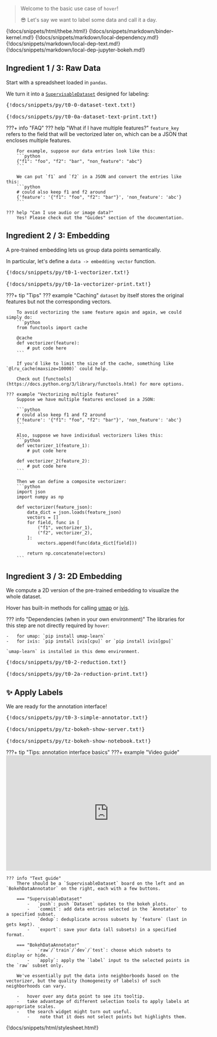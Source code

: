 > Welcome to the basic use case of `hover`!
>
> :sunglasses: Let's say we want to label some data and call it a day.

{!docs/snippets/html/thebe.html!}
{!docs/snippets/markdown/binder-kernel.md!}
{!docs/snippets/markdown/local-dependency.md!}
{!docs/snippets/markdown/local-dep-text.md!}
{!docs/snippets/markdown/local-dep-jupyter-bokeh.md!}

## **Ingredient 1 / 3: Raw Data**

Start with a spreadsheet loaded in `pandas`.

We turn it into a [`SupervisableDataset`](../../reference/core-dataset/#hover.core.dataset.SupervisableDataset) designed for labeling:

<pre data-executable>
{!docs/snippets/py/t0-0-dataset-text.txt!}

{!docs/snippets/py/t0-0a-dataset-text-print.txt!}
</pre>

???+ info "FAQ"
    ??? help "What if I have multiple features?"
        `feature_key` refers to the field that will be vectorized later on, which can be a JSON that encloses multiple features.

        For example, suppose our data entries look like this:
        ```python
        {"f1": "foo", "f2": "bar", "non_feature": "abc"}
        ```

        We can put `f1` and `f2` in a JSON and convert the entries like this:
        ```python
        # could also keep f1 and f2 around
        {'feature': '{"f1": "foo", "f2": "bar"}', 'non_feature': 'abc'}
        ```

    ??? help "Can I use audio or image data?"
        Yes! Please check out the "Guides" section of the documentation.


## **Ingredient 2 / 3: Embedding**

A pre-trained embedding lets us group data points semantically.

In particular, let's define a `data -> embedding vector` function.

<pre data-executable>
{!docs/snippets/py/t0-1-vectorizer.txt!}

{!docs/snippets/py/t0-1a-vectorizer-print.txt!}
</pre>

???+ tip "Tips"
    ??? example "Caching"
        `dataset` by itself stores the original features but not the corresponding vectors.

        To avoid vectorizing the same feature again and again, we could simply do:
        ```python
        from functools import cache

        @cache
        def vectorizer(feature):
            # put code here
        ```

        If you'd like to limit the size of the cache, something like `@lru_cache(maxsize=10000)` could help.

        Check out [functools](https://docs.python.org/3/library/functools.html) for more options.

    ??? example "Vectorizing multiple features"
        Suppose we have multiple features enclosed in a JSON:

        ```python
        # could also keep f1 and f2 around
        {'feature': '{"f1": "foo", "f2": "bar"}', 'non_feature': 'abc'}
        ```

        Also, suppose we have individual vectorizers likes this:
        ```python
        def vectorizer_1(feature_1):
            # put code here

        def vectorizer_2(feature_2):
            # put code here
        ```

        Then we can define a composite vectorizer:
        ```python
        import json
        import numpy as np

        def vectorizer(feature_json):
            data_dict = json.loads(feature_json)
            vectors = []
            for field, func in [
                ("f1", vectorizer_1),
                ("f2", vectorizer_2),
            ]:
                vectors.append(func(data_dict[field]))

            return np.concatenate(vectors)
        ```


## **Ingredient 3 / 3: 2D Embedding**

We compute a 2D version of the pre-trained embedding to visualize the whole dataset.

Hover has built-in methods for calling [umap](https://umap-learn.readthedocs.io/en/latest/) or [ivis](https://bering-ivis.readthedocs.io/en/latest/).

??? info "Dependencies (when in your own environment)"
    The libraries for this step are not directly required by `hover`:

    -   for umap: `pip install umap-learn`
    -   for ivis: `pip install ivis[cpu]` or `pip install ivis[gpu]`

    `umap-learn` is installed in this demo environment.

<pre data-executable>
{!docs/snippets/py/t0-2-reduction.txt!}

{!docs/snippets/py/t0-2a-reduction-print.txt!}
</pre>


## :sparkles: **Apply Labels**

We are ready for the annotation interface!

<pre data-executable>
{!docs/snippets/py/t0-3-simple-annotator.txt!}

{!docs/snippets/py/tz-bokeh-show-server.txt!}

{!docs/snippets/py/tz-bokeh-show-notebook.txt!}
</pre>

???+ tip "Tips: annotation interface basics"
    ???+ example "Video guide"
        <iframe width="560" height="315" src="https://www.youtube.com/embed/WYN2WduzJWg" frameborder="0" allow="accelerometer; autoplay; clipboard-write; encrypted-media; gyroscope; picture-in-picture" allowfullscreen></iframe>

    ??? info "Text guide"
        There should be a `SupervisableDataset` board on the left and an `BokehDataAnnotator` on the right, each with a few buttons.

        === "SupervisableDataset"
            -   `push`: push `Dataset` updates to the bokeh plots.
            -   `commit`: add data entries selected in the `Annotator` to a specified subset.
            -   `dedup`: deduplicate across subsets by `feature` (last in gets kept).
            -   `export`: save your data (all subsets) in a specified format.

        === "BokehDataAnnotator"
            -   `raw`/`train`/`dev`/`test`: choose which subsets to display or hide.
            -   `apply`: apply the `label` input to the selected points in the `raw` subset only.

        We've essentially put the data into neighborboods based on the vectorizer, but the quality (homogeneity of labels) of such neighborhoods can vary.

        -   hover over any data point to see its tooltip.
        -   take advantage of different selection tools to apply labels at appropriate scales.
        -   the search widget might turn out useful.
            -    note that it does not select points but highlights them.

{!docs/snippets/html/stylesheet.html!}
